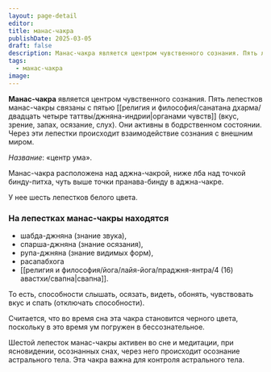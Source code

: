 ```yaml
---
layout: page-detail
editor: 
title: манас-чакра
publishDate: 2025-03-05
draft: false
description: Манас-чакра является центром чувственного сознания. Пять лепестков манас-чакры связаны с пятью органами чувств (вкус, зрение, запах, осязание, слух). Они активны в бодрственном состоянии. Через эти лепестки происходит взаимодействие сознания с внешним миром.
tags:
  - манас-чакра
image:
---
```

**Манас-чакра** является центром чувственного сознания. Пять лепестков манас-чакры связаны с пятью [[религия и философия/санатана дхарма/двадцать четыре таттвы/джняна-индрии|органами чувств]] (вкус, зрение, запах, осязание, слух). Они активны в бодрственном состоянии. Через эти лепестки происходит взаимодействие сознания с внешним миром. 

*Название*: «центр ума». 

Манас-чакра расположена над аджна-чакрой, ниже лба над точкой бинду-питха, чуть выше точки пранава-бинду в аджна-чакре. 

У нее шесть лепестков белого цвета. 

### На лепестках манас-чакры находятся
- шабда-джняна (знание звука), 
- спарша-джняна (знание осязания), 
- рупа-джняна (знание видимых форм), 
- расапабхога 
- [[религия и философия/йога/лайя-йога/праджня-янтра/4 (16) авастхи/свапна|свапна]].

То есть, способности слышать, осязать, видеть, обонять, чувствовать вкус и спать (отключать способности). 

Считается, что во время сна эта чакра становится черного цвета, поскольку в это время ум погружен в бессознательное. 

Шестой лепесток манас-чакры активен во сне и медитации, при ясновидении, осознанных снах, через него происходит осознание астрального тела. Эта чакра важна для контроля астрального тела. 